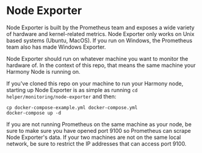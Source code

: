 # Node Exporter
Node Exporter is built by the Prometheus team and exposes a wide variety of hardware and kernel-related metrics. Node Exporter only works on Unix based systems (Ubuntu, MacOS). If you run on Windows, the Prometheus team also has made Windows Exporter.

Node Exporter should run on whatever machine you want to monitor the hardware of. In the context of this repo, that means the same machine your Harmony Node is running on.

If you've cloned this repo on your machine to run your Harmony node, starting up Node Exporter is as simple as running `cd helper/monitoring/node-exporter` and then:

```
cp docker-compose-example.yml docker-compose.yml
docker-compose up -d
```

If you are not running Prometheus on the same machine as your node, be sure to make sure you have opened port 9100 so Prometheus can scrape Node Exporter's data. If your two machines are not on the same local network, be sure to restrict the IP addresses that can access port 9100.